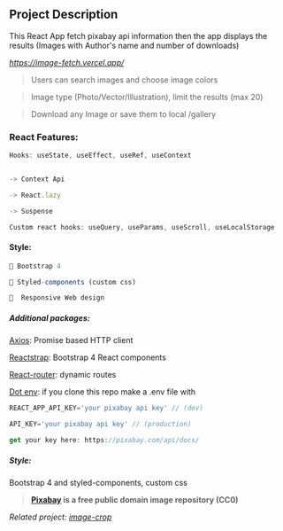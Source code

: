 ## Project Description

This React App fetch pixabay api information then the app displays the results (Images with Author's name and number of downloads)

_https://image-fetch.vercel.app/_

> Users can search images and choose image colors

> Image type (Photo/Vector/Illustration), limit the results (max 20)

> Download any Image or save them to local /gallery

### React Features:


```js
Hooks: useState, useEffect, useRef, useContext


-> Context Api

-> React.lazy

-> Suspense

Custom react hooks: useQuery, useParams, useScroll, useLocalStorage
```


#### Style:

```js
🔷 Bootstrap 4

💅 Styled-components (custom css)

📱  Responsive Web design
```

##### Additional packages:

[Axios](https://github.com/axios/axios): Promise based HTTP client

[Reactstrap](https://reactstrap.github.io/): Bootstrap 4 React components

[React-router](https://reactrouter.com/): dynamic routes

[Dot env](https://www.npmjs.com/package/dotenv): if you clone this repo make a .env file with


```js
REACT_APP_API_KEY='your pixabay api key' // (dev)

API_KEY='your pixabay api key' // (production)

get your key here: https://pixabay.com/api/docs/
```

##### Style:
Bootstrap 4 and styled-components, custom css 


> **[Pixabay](https://pixabay.com/) is a free public domain image repository (CC0)**


_Related project: [image-crop](https://github.com/spectralapps/image-crop)_

